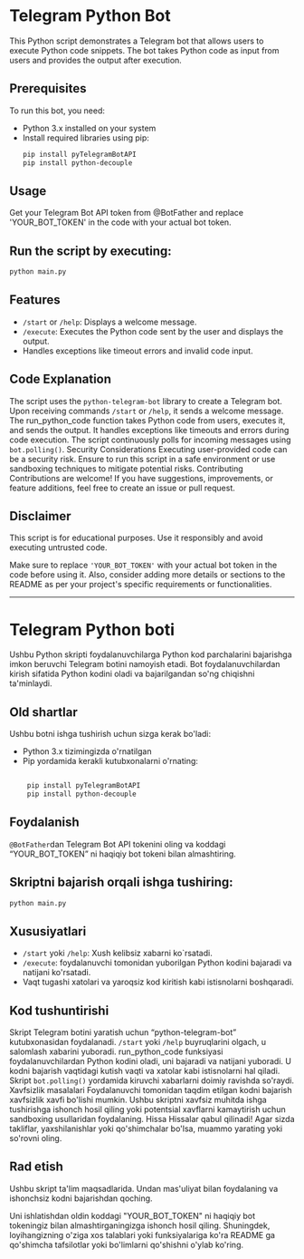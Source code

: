 # Telegram Python Bot

This Python script demonstrates a Telegram bot that allows users to execute Python code snippets. The bot takes Python code as input from users and provides the output after execution.

## Prerequisites

To run this bot, you need:
- Python 3.x installed on your system
- Install required libraries using pip:
  ```bash
  pip install pyTelegramBotAPI
  pip install python-decouple
  ```

## Usage
Get your Telegram Bot API token from @BotFather and replace 'YOUR_BOT_TOKEN' in the code with your actual bot token.

## Run the script by executing:

```bash
python main.py
```
## Features
- `/start` or `/help`: Displays a welcome message.
- `/execute`: Executes the Python code sent by the user and displays the output.
- Handles exceptions like timeout errors and invalid code input.
## Code Explanation
The script uses the `python-telegram-bot` library to create a Telegram bot.
Upon receiving commands `/start` or `/help`, it sends a welcome message.
The run_python_code function takes Python code from users, executes it, and sends the output.
It handles exceptions like timeouts and errors during code execution.
The script continuously polls for incoming messages using `bot.polling()`.
Security Considerations
Executing user-provided code can be a security risk. Ensure to run this script in a safe environment or use sandboxing techniques to mitigate potential risks.
Contributing
Contributions are welcome! If you have suggestions, improvements, or feature additions, feel free to create an issue or pull request.

## Disclaimer
This script is for educational purposes. Use it responsibly and avoid executing untrusted code.


Make sure to replace `'YOUR_BOT_TOKEN'` with your actual bot token in the code before using it. Also, consider adding more details or sections to the README as per your project's specific requirements or functionalities.

---

# Telegram Python boti

Ushbu Python skripti foydalanuvchilarga Python kod parchalarini bajarishga imkon beruvchi Telegram botini namoyish etadi. Bot foydalanuvchilardan kirish sifatida Python kodini oladi va bajarilgandan so'ng chiqishni ta'minlaydi.

## Old shartlar

Ushbu botni ishga tushirish uchun sizga kerak bo'ladi:
- Python 3.x tizimingizda o'rnatilgan
- Pip yordamida kerakli kutubxonalarni o'rnating:
   ``` bash

    pip install pyTelegramBotAPI
    pip install python-decouple
   ```

## Foydalanish
`@BotFather`dan Telegram Bot API tokenini oling va koddagi “YOUR_BOT_TOKEN” ni haqiqiy bot tokeni bilan almashtiring.

## Skriptni bajarish orqali ishga tushiring:

``` bash
python main.py
```
## Xususiyatlari
- `/start` yoki `/help`: Xush kelibsiz xabarni ko`rsatadi.
- `/execute`: foydalanuvchi tomonidan yuborilgan Python kodini bajaradi va natijani ko'rsatadi.
- Vaqt tugashi xatolari va yaroqsiz kod kiritish kabi istisnolarni boshqaradi.
## Kod tushuntirishi
Skript Telegram botini yaratish uchun “python-telegram-bot” kutubxonasidan foydalanadi.
`/start` yoki `/help` buyruqlarini olgach, u salomlash xabarini yuboradi.
run_python_code funksiyasi foydalanuvchilardan Python kodini oladi, uni bajaradi va natijani yuboradi.
U kodni bajarish vaqtidagi kutish vaqti va xatolar kabi istisnolarni hal qiladi.
Skript `bot.polling()` yordamida kiruvchi xabarlarni doimiy ravishda so'raydi.
Xavfsizlik masalalari
Foydalanuvchi tomonidan taqdim etilgan kodni bajarish xavfsizlik xavfi bo'lishi mumkin. Ushbu skriptni xavfsiz muhitda ishga tushirishga ishonch hosil qiling yoki potentsial xavflarni kamaytirish uchun sandboxing usullaridan foydalaning.
Hissa
Hissalar qabul qilinadi! Agar sizda takliflar, yaxshilanishlar yoki qo'shimchalar bo'lsa, muammo yarating yoki so'rovni oling.

## Rad etish
Ushbu skript ta'lim maqsadlarida. Undan mas'uliyat bilan foydalaning va ishonchsiz kodni bajarishdan qoching.


Uni ishlatishdan oldin koddagi "YOUR_BOT_TOKEN" ni haqiqiy bot tokeningiz bilan almashtirganingizga ishonch hosil qiling. Shuningdek, loyihangizning o'ziga xos talablari yoki funksiyalariga ko'ra README ga qo'shimcha tafsilotlar yoki bo'limlarni qo'shishni o'ylab ko'ring.
​
